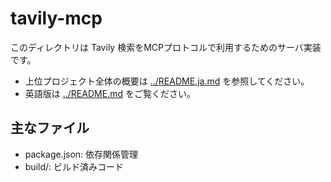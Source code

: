 # tavily-mcp

このディレクトリは Tavily 検索をMCPプロトコルで利用するためのサーバ実装です。

- 上位プロジェクト全体の概要は [../README.ja.md](../README.ja.md) を参照してください。
- 英語版は [../README.md](../README.md) をご覧ください。

## 主なファイル
- package.json: 依存関係管理
- build/: ビルド済みコード
